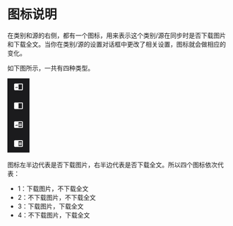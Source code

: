# 图标说明
在类别和源的右侧，都有一个图标，用来表示这个类别/源在同步时是否下载图片和下载全文。当你在类别/源的设置对话框中更改了相关设置，图标就会做相应的变化。

如下图所示，一共有四种类型。

<img src="https://github.com/seazon/FeedMe/blob/main/doc/en/imgs/subscription_sync_indicator.png" width="10%" height="10%" /> 

图标左半边代表是否下载图片，右半边代表是否下载全文。所以四个图标依次代表：
- 1：下载图片，不下载全文
- 2：不下载图片，不下载全文
- 3：下载图片，下载全文
- 4：不下载图片，下载全文

